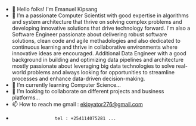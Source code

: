 - 👋 Hello folks! I'm Emanuel Kipsang 
- 👀 I’m a passionate Computer Scientist with good expertise in algorithms and system architecture that thrive on solving complex problems and developing innovative solutions that drive technology forward. 
I'm also a Software Engineer passionate about delivering robust software solutions, clean code and agile methadologies and also dedicated to continuous learning and thrive in collaborative environments where innovative ideas are encouraged.
Additional Data Engineer with a good background in building and optimizing data pipelines and architecture mostly passionate about leveraging big data technologies to solve real-world problems and always looking for opportunities to streamline processes and enhance data-driven decision-making.
- 🌱 I’m currently learning Computer Science...
- 💞️ I’m looking to collaborate on different projects and business platforms...
- 📫 How to reach me gmail : ekipyator276@gmail.com
-                     tel : +254114075281 ...

<!---
Ekky001/Ekky001 is a ✨ special ✨ repository because its `README.md` (this file) appears on your GitHub profile.
You can click the Preview link to take a look at your changes.
--->
